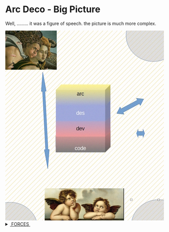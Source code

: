 # Arc Deco - Big Picture

Well, ......... it was a figure of speech. the picture is much more complex.

<picture>
  <img alt="Arc Deco - Outline of forces" src="../../../_rsc/_img/ArcDeco/ArcDeco-BigPic-forces-outline.jpg"/>
</picture>

<details>
  <summary><ins>&nbsp;FORCES&nbsp;</ins></summary
  
    EFFERENT (CentriFugal)
              Sep of Converns(Roles)
        HOLDING:
            Commu
           Continuity

IMPEDANCE: DESIGN vs. REALIZATION

  
</details>




